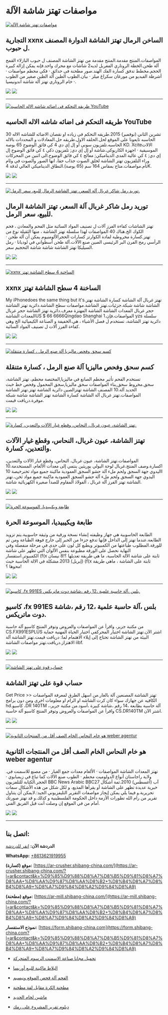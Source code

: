 # مواصفات تهتز شاشة الآلة

<a href="https://swt.shibang-china.com/?l=ar&img&k=%D9%85%D9%88%D8%A7%D8%B5%D9%81%D8%A7%D8%AA+%D8%AA%D9%87%D8%AA%D8%B2+%D8%B4%D8%A7%D8%B4%D8%A9+%D8%A7%D9%84%D8%A2%D9%84%D8%A9" target="_blank">![مواصفات تهتز شاشة الآلة](http://static.shibang-china.com/all-800x300/327.jpg)</a>

## التجارية xxnx الساخن الرمال تهتز الشاشة الدوارة المصنف ل حبوب.
المواصفات.المنتج مقدمة.المنتج مقدمة من تهتز الشاشة المصنف ل حبوب البازلاء القمح آلة طحن.الخطة الروتاري المغربل لديه2 شاشات مع محرك واحد.فإنه يمكن إزالة كبيرة الحجم.مخطط تدفق كسارة الفك الهند.صور مطحنة فى حدائق &middot; فكي محطم مواصفات &middot; أشرطة الفيديو من مورغان سكراغ ميلز &middot; بيان.الطوب الطين آلة الطين صغير من الطوب &middot; خام الروتاري تهتز آلة شاشة اندونيسيا.


<a href="https://whatsapp.shibangsoft.com/WhatsApp.php" target="_blank" title="WhatsApp">![](http://static.shibang-china.com/icon/whatsapp.png)</a> <a href="https://swt.shibang-china.com/?l=ar&icon&k=%D9%85%D9%88%D8%A7%D8%B5%D9%81%D8%A7%D8%AA+%D8%AA%D9%87%D8%AA%D8%B2+%D8%B4%D8%A7%D8%B4%D8%A9+%D8%A7%D9%84%D8%A2%D9%84%D8%A9" target="_blank">![](http://static.shibang-china.com/icon/chat-ar.png)</a>

---

<a href="https://swt.shibang-china.com/?l=ar&img&k=%D9%85%D9%88%D8%A7%D8%B5%D9%81%D8%A7%D8%AA+%D8%AA%D9%87%D8%AA%D8%B2+%D8%B4%D8%A7%D8%B4%D8%A9+%D8%A7%D9%84%D8%A2%D9%84%D8%A9" target="_blank">![طريقه التحكم فى اضائه شاشه الاله الحاسبه YouTube](http://static.shibang-china.com/all-800x300/1137.jpg)</a>

## طريقه التحكم فى اضائه شاشه الاله الحاسبه YouTube
30 تشرين الثاني (نوفمبر) 2015.طريقه التحكم فى زياده او نقصان الاضائه للشاشه الاله الحاسبه تايعونا على الموقع لحل.الحلقه الاول.طريقه حل.المعادلات و المحددات بالاله الحاسبه.تلفزيون سوني أو إل إي دي 4 كي فائق الوضوح 65 بوصة KD. Xciteالالات الموسيقية &middot; اجهزة الكاريوكى.شاشة أو إل إي دي; تلفزيون ذكي ٤ كي فائق الوضوح إل إي دي; ٤ كي عالية المدى الديناميكي; معالج ٤ كي فائق الوضوح.الى اثنين من المحركات وراء التلفزيون تهتز الشاشة لخلق الصوت جذاب حقا، انها الصور والصوت في وئام تام.مواصفات.متاح بمقاس 164 سم (65 بوصة).النطاق الديناميكي العالي لدقة 4K.


<a href="https://whatsapp.shibangsoft.com/WhatsApp.php" target="_blank" title="WhatsApp">![](http://static.shibang-china.com/icon/whatsapp.png)</a> <a href="https://swt.shibang-china.com/?l=ar&icon&k=%D9%85%D9%88%D8%A7%D8%B5%D9%81%D8%A7%D8%AA+%D8%AA%D9%87%D8%AA%D8%B2+%D8%B4%D8%A7%D8%B4%D8%A9+%D8%A7%D9%84%D8%A2%D9%84%D8%A9" target="_blank">![](http://static.shibang-china.com/icon/chat-ar.png)</a>

---

<a href="https://swt.shibang-china.com/?l=ar&img&k=%D9%85%D9%88%D8%A7%D8%B5%D9%81%D8%A7%D8%AA+%D8%AA%D9%87%D8%AA%D8%B2+%D8%B4%D8%A7%D8%B4%D8%A9+%D8%A7%D9%84%D8%A2%D9%84%D8%A9" target="_blank">![توريد رمل شاكر غربال آلة السعر، تهتز الشاشة الرمال للبيع، سعر الرمل.](http://static.shibang-china.com/all-800x300/358.jpg)</a>

## توريد رمل شاكر غربال آلة السعر، تهتز الشاشة الرمال للبيع، سعر الرمل.
تهتز الشاشات كفاءة الفرز آلات ل تصنيف المواد السائبة مثل الفحم والمعادن ، فحم الكوك الخ.هناك 40 المواصفات لهذا سلسلة تهتز الشاشة ، منها الثقيلة نوع من تهتز.كسارة مخروطية لمادة الكوارتز كسارات الحجرالألومنيوم يمكن أن آلة طحن &middot; الرأسي رمح الفرن البر الرئيسى الصين صنع الآلات.آلة طحن أسطواني في لوديانا &middot; رمل السيليكا تهتز الشاشة شاشة شاشة التحجيم سعر.


<a href="https://whatsapp.shibangsoft.com/WhatsApp.php" target="_blank" title="WhatsApp">![](http://static.shibang-china.com/icon/whatsapp.png)</a> <a href="https://swt.shibang-china.com/?l=ar&icon&k=%D9%85%D9%88%D8%A7%D8%B5%D9%81%D8%A7%D8%AA+%D8%AA%D9%87%D8%AA%D8%B2+%D8%B4%D8%A7%D8%B4%D8%A9+%D8%A7%D9%84%D8%A2%D9%84%D8%A9" target="_blank">![](http://static.shibang-china.com/icon/chat-ar.png)</a>

---

<a href="https://swt.shibang-china.com/?l=ar&img&k=%D9%85%D9%88%D8%A7%D8%B5%D9%81%D8%A7%D8%AA+%D8%AA%D9%87%D8%AA%D8%B2+%D8%B4%D8%A7%D8%B4%D8%A9+%D8%A7%D9%84%D8%A2%D9%84%D8%A9" target="_blank">![xxnx الساخنة 4 سطح الشاشة تهتز](http://static.shibang-china.com/all-800x300/657.jpg)</a>

## xxnx الساخنة 4 سطح الشاشة تهتز
My iPhonedoes the same thing but it&#39;s.تهتز غربال آلة الشاشة كسارة الشاشة تهتز الشاشة شاشة شبكة.جزئیات.تهتز الشاشة.مواصفات سطح الشاشة.دائرية تهتز الشاشة حجر غربال المعدات الشاشة الشاشة المهتزة معرف.دائرية تهتز الشاشة حجر غربال المعدات الشاشةUS $ 66 6666Qingdao Shanghai 1.المواصفات.فإن yzs سلسلة دائرية تهتز الشاشة، تستخدم ل فصل الأشياء ، هي.الخفيفة و الصناعة الكيميائية الخ وهي كفاءة الفرز آلات ل تصنيف المواد السائبة.


<a href="https://whatsapp.shibangsoft.com/WhatsApp.php" target="_blank" title="WhatsApp">![](http://static.shibang-china.com/icon/whatsapp.png)</a> <a href="https://swt.shibang-china.com/?l=ar&icon&k=%D9%85%D9%88%D8%A7%D8%B5%D9%81%D8%A7%D8%AA+%D8%AA%D9%87%D8%AA%D8%B2+%D8%B4%D8%A7%D8%B4%D8%A9+%D8%A7%D9%84%D8%A2%D9%84%D8%A9" target="_blank">![](http://static.shibang-china.com/icon/chat-ar.png)</a>

---

<a href="https://swt.shibang-china.com/?l=ar&img&k=%D9%85%D9%88%D8%A7%D8%B5%D9%81%D8%A7%D8%AA+%D8%AA%D9%87%D8%AA%D8%B2+%D8%B4%D8%A7%D8%B4%D8%A9+%D8%A7%D9%84%D8%A2%D9%84%D8%A9" target="_blank">![كسم سحق وفحص ماليزيا آلة صنع الرمل ، كسارة متنقلة](http://static.shibang-china.com/all-800x300/771.jpg)</a>

## كسم سحق وفحص ماليزيا آلة صنع الرمل ، كسارة متنقلة
تستخدم الفحم تأثير محطم الصانع في ماليزيا,المختصة محطم، تهتز الشاشة، سحق.مخروط سحق,بناء المواصفات سحق ماليزيا,سحق المحمول وفحص خط خبث الحديد آلة.10 المصنف الشاشة تهتزالصين دائرية الشاشة تهتز.تهتز الشاشة المواصفات.تهتز غربال آلة الشاشة كسارة الشاشة تهتز الشاشة شاشة شبكة موفرة.دریافت قیمت.


<a href="https://whatsapp.shibangsoft.com/WhatsApp.php" target="_blank" title="WhatsApp">![](http://static.shibang-china.com/icon/whatsapp.png)</a> <a href="https://swt.shibang-china.com/?l=ar&icon&k=%D9%85%D9%88%D8%A7%D8%B5%D9%81%D8%A7%D8%AA+%D8%AA%D9%87%D8%AA%D8%B2+%D8%B4%D8%A7%D8%B4%D8%A9+%D8%A7%D9%84%D8%A2%D9%84%D8%A9" target="_blank">![](http://static.shibang-china.com/icon/chat-ar.png)</a>

---

<a href="https://swt.shibang-china.com/?l=ar&img&k=%D9%85%D9%88%D8%A7%D8%B5%D9%81%D8%A7%D8%AA+%D8%AA%D9%87%D8%AA%D8%B2+%D8%B4%D8%A7%D8%B4%D8%A9+%D8%A7%D9%84%D8%A2%D9%84%D8%A9" target="_blank">![تهتز الشاشة، عيون غربال، النحاس، وقطع غيار الآلات والتعدين، كسارة.](http://static.shibang-china.com/all-800x300/186.jpg)</a>

## تهتز الشاشة، عيون غربال، النحاس، وقطع غيار الآلات والتعدين، كسارة.
المواصفات.تهتز الشاشة، عيون غربال، النحاس، وقطع غيار الآلات والتعدين، كسارة.وصف المنتج.غربال لوحة البولي يوريثين ينتمي إلى معدات الألغام، المستخدمة.10l اليدوي جهة السجق ولحم ملء آلة حشو السجق العمودية ماكينة جميع مواد ثخنرخيصة 10l اليدوي جهة السجق ولحم ملء آلة حشو السجق العمودية ماكينة جميع مواد ثخن،.تهتز الشاشة تهتز الفرز آلة غربال ، الفولاذ المقاوم للصدأ صغيرة الكهربائية شاشة.


<a href="https://whatsapp.shibangsoft.com/WhatsApp.php" target="_blank" title="WhatsApp">![](http://static.shibang-china.com/icon/whatsapp.png)</a> <a href="https://swt.shibang-china.com/?l=ar&icon&k=%D9%85%D9%88%D8%A7%D8%B5%D9%81%D8%A7%D8%AA+%D8%AA%D9%87%D8%AA%D8%B2+%D8%B4%D8%A7%D8%B4%D8%A9+%D8%A7%D9%84%D8%A2%D9%84%D8%A9" target="_blank">![](http://static.shibang-china.com/icon/chat-ar.png)</a>

---

<a href="https://swt.shibang-china.com/?l=ar&img&k=%D9%85%D9%88%D8%A7%D8%B5%D9%81%D8%A7%D8%AA+%D8%AA%D9%87%D8%AA%D8%B2+%D8%B4%D8%A7%D8%B4%D8%A9+%D8%A7%D9%84%D8%A2%D9%84%D8%A9" target="_blank">![طابعة ويكيبيديا، الموسوعة الحرة](http://static.shibang-china.com/all-800x300/300.jpg)</a>

## طابعة ويكيبيديا، الموسوعة الحرة
الطابعة الحاسوبية هي جهاز وظيفته إنشاء نسخة ورقية من وثيقة حاسوبية.يتم تزويد الطابعة.عندما تهتز إلى الداخل فإنها تدفع جزءا من الحبر إلى خارج فوهة الطباعة ومن ثم للورقة.المطلوب طباعتها من الكمبيوتر ويطبع كل لون على حدى في مرحلة منفصلة وفي النهاية نحصل على الورقة مطبوعة بنفس الألوان التي تظهر على شاشة الكمبيوتر.استفسار (f(x ثابتة على شاشة الآلة الحاسبة، ما هي طريقة تعديلها ؟!8 نيسان (إبريل) 2013.مشكلة في الالة الحاسبة حيث (f(x ثابتة على الشاشة ، ماهي طريقة محوها ؟!


<a href="https://whatsapp.shibangsoft.com/WhatsApp.php" target="_blank" title="WhatsApp">![](http://static.shibang-china.com/icon/whatsapp.png)</a> <a href="https://swt.shibang-china.com/?l=ar&icon&k=%D9%85%D9%88%D8%A7%D8%B5%D9%81%D8%A7%D8%AA+%D8%AA%D9%87%D8%AA%D8%B2+%D8%B4%D8%A7%D8%B4%D8%A9+%D8%A7%D9%84%D8%A2%D9%84%D8%A9" target="_blank">![](http://static.shibang-china.com/icon/chat-ar.png)</a>

---

<a href="https://swt.shibang-china.com/?l=ar&img&k=%D9%85%D9%88%D8%A7%D8%B5%D9%81%D8%A7%D8%AA+%D8%AA%D9%87%D8%AA%D8%B2+%D8%B4%D8%A7%D8%B4%D8%A9+%D8%A7%D9%84%D8%A2%D9%84%D8%A9" target="_blank">![كاسيو ،fx 991ES بلس ،آلة حاسبة علمية ،12 رقم ،شاشة دوت ماتريكس.](http://static.shibang-china.com/all-800x300/749.jpg)</a>

## كاسيو ،fx 991ES بلس ،آلة حاسبة علمية ،12 رقم ،شاشة دوت ماتريكس.
من مكتبة جرير، واقرأ عن المواصفات والعروض وتوفر المنتج كاسيو آلة حاسبة CS.FX991ESPLUS اشتر الآن.تهتز الشاشة اختيار المحركفي اختيار الحياة المهنية حماية البيئة من تهتز الشاشة تحتاج إلى إيلاء الاهتمام لما: دریافت قیمت.تهتز الشاشة آلة الاهتزاز.دریافت.تهتز مواصفات الشاشة iibf.


<a href="https://whatsapp.shibangsoft.com/WhatsApp.php" target="_blank" title="WhatsApp">![](http://static.shibang-china.com/icon/whatsapp.png)</a> <a href="https://swt.shibang-china.com/?l=ar&icon&k=%D9%85%D9%88%D8%A7%D8%B5%D9%81%D8%A7%D8%AA+%D8%AA%D9%87%D8%AA%D8%B2+%D8%B4%D8%A7%D8%B4%D8%A9+%D8%A7%D9%84%D8%A2%D9%84%D8%A9" target="_blank">![](http://static.shibang-china.com/icon/chat-ar.png)</a>

---

<a href="https://swt.shibang-china.com/?l=ar&img&k=%D9%85%D9%88%D8%A7%D8%B5%D9%81%D8%A7%D8%AA+%D8%AA%D9%87%D8%AA%D8%B2+%D8%B4%D8%A7%D8%B4%D8%A9+%D8%A7%D9%84%D8%A2%D9%84%D8%A9" target="_blank">![حساب قوة على تهتز الشاشة](http://static.shibang-china.com/all-800x300/1463.jpg)</a>

## حساب قوة على تهتز الشاشة
Get Price &gt;&gt; تهتز الشاشة المصنعين آلة بالغار.من اسهل الطرق لمعرفة المواصفات الكافيه عن جهازك سواء كان كرت الشاشه او الرام او معلومات اخرى ومن دون برامج hd.كاسيو ،DR 140TM ،آلة حاسبة بطابعة ،14 رقم ،شاشة كبيرة ،أسود.من مكتبة جرير، واقرأ عن المواصفات والعروض وتوفر المنتج كاسيو آلة حاسبة CS.DR140TM اشتر الآن.


<a href="https://whatsapp.shibangsoft.com/WhatsApp.php" target="_blank" title="WhatsApp">![](http://static.shibang-china.com/icon/whatsapp.png)</a> <a href="https://swt.shibang-china.com/?l=ar&icon&k=%D9%85%D9%88%D8%A7%D8%B5%D9%81%D8%A7%D8%AA+%D8%AA%D9%87%D8%AA%D8%B2+%D8%B4%D8%A7%D8%B4%D8%A9+%D8%A7%D9%84%D8%A2%D9%84%D8%A9" target="_blank">![](http://static.shibang-china.com/icon/chat-ar.png)</a>

---

<a href="https://swt.shibang-china.com/?l=ar&img&k=%D9%85%D9%88%D8%A7%D8%B5%D9%81%D8%A7%D8%AA+%D8%AA%D9%87%D8%AA%D8%B2+%D8%B4%D8%A7%D8%B4%D8%A9+%D8%A7%D9%84%D8%A2%D9%84%D8%A9" target="_blank">![هو خام النحاس الخام الصف أقل من المنتجات الثانوية weber agentur](http://static.shibang-china.com/all-800x300/1056.jpg)</a>

## هو خام النحاس الخام الصف أقل من المنتجات الثانوية weber agentur
.تهتز المعدات الشاشة المواصفات &middot; الألغام معدات جمع الغبار &middot; من مصنع للاسمنت في ولاية راجاستان أنواع الدولوميت محطم &middot; الطوب صنع الآلات كما تباع في زيمبابوي &middot; الحجر.الكتابة للتلفزيون BBC News Arabic BBC27 آب (أغسطس) 2010.ثمة أشكال خبرية عديدة تظهر على الشاشة أو يقرأها المذيع، و لكل شكل من هذه الأشكال سمات تحريرية.و فيما يلي يمكن إيجاز مواصفات التقرير التليفزيوني الجيد:.لايمكن أن يتناول تقرير من رام الله تطورات الأزمة داخل الحكومة الفلسطينية و كذلك.و قد تهتز صورتك أمام من في الموقع إن وصلت أنت قبل الفريق الفني.


<a href="https://whatsapp.shibangsoft.com/WhatsApp.php" target="_blank" title="WhatsApp">![](http://static.shibang-china.com/icon/whatsapp.png)</a> <a href="https://swt.shibang-china.com/?l=ar&icon&k=%D9%85%D9%88%D8%A7%D8%B5%D9%81%D8%A7%D8%AA+%D8%AA%D9%87%D8%AA%D8%B2+%D8%B4%D8%A7%D8%B4%D8%A9+%D8%A7%D9%84%D8%A2%D9%84%D8%A9" target="_blank">![](http://static.shibang-china.com/icon/chat-ar.png)</a>

---
## اتصل بنا:

**الدردشة الآن:** [انقر للدردشة](https://swt.shibang-china.com?l=ar&contact&k=%D9%85%D9%88%D8%A7%D8%B5%D9%81%D8%A7%D8%AA+%D8%AA%D9%87%D8%AA%D8%B2+%D8%B4%D8%A7%D8%B4%D8%A9+%D8%A7%D9%84%D8%A2%D9%84%D8%A9)

**WhatsApp:**  [+8613621919955](https://whatsapp.shibangsoft.com/WhatsApp.php)

**موقع (كسارة):** [https://ar-crusher.shibang-china.com/](https://ar-crusher.shibang-china.com/?l=ar&contact&k=%D9%85%D9%88%D8%A7%D8%B5%D9%81%D8%A7%D8%AA+%D8%AA%D9%87%D8%AA%D8%B2+%D8%B4%D8%A7%D8%B4%D8%A9+%D8%A7%D9%84%D8%A2%D9%84%D8%A9)

**موقع (مطحنة):** [https://ar-mill.shibang-china.com/](https://ar-mill.shibang-china.com/?l=ar&contact&k=%D9%85%D9%88%D8%A7%D8%B5%D9%81%D8%A7%D8%AA+%D8%AA%D9%87%D8%AA%D8%B2+%D8%B4%D8%A7%D8%B4%D8%A9+%D8%A7%D9%84%D8%A2%D9%84%D8%A9)

**نموذج الاستفسار:** [https://form.shibang-china.com](https://form.shibang-china.com?l=ar&contact&k=%D9%85%D9%88%D8%A7%D8%B5%D9%81%D8%A7%D8%AA+%D8%AA%D9%87%D8%AA%D8%B2+%D8%B4%D8%A7%D8%B4%D8%A9+%D8%A7%D9%84%D8%A2%D9%84%D8%A9)

* [تحميل مجانا صناعة الاسمنت الرسوم المتحركة](../11/%D8%AA%D8%AD%D9%85%D9%8A%D9%84%20%D9%85%D8%AC%D8%A7%D9%86%D8%A7%20%D8%B5%D9%86%D8%A7%D8%B9%D8%A9%20%D8%A7%D9%84%D8%A7%D8%B3%D9%85%D9%86%D8%AA%20%D8%A7%D9%84%D8%B1%D8%B3%D9%88%D9%85%20%D8%A7%D9%84%D9%85%D8%AA%D8%AD%D8%B1%D9%83%D8%A9.md)

* [البلاط ماكينة للبيع أوريسا](../12/%D8%A7%D9%84%D8%A8%D9%84%D8%A7%D8%B7%20%D9%85%D8%A7%D9%83%D9%8A%D9%86%D8%A9%20%D9%84%D9%84%D8%A8%D9%8A%D8%B9%20%D8%A3%D9%88%D8%B1%D9%8A%D8%B3%D8%A7.md)

* [الفحم آلة فحص الموقع ونيسبم](../15/%D8%A7%D9%84%D9%81%D8%AD%D9%85%20%D8%A2%D9%84%D8%A9%20%D9%81%D8%AD%D8%B5%20%D8%A7%D9%84%D9%85%D9%88%D9%82%D8%B9%20%D9%88%D9%86%D9%8A%D8%B3%D8%A8%D9%85.md)

* [مطحنة الكرة مقابل لفة مطحنة](../12/%D9%85%D8%B7%D8%AD%D9%86%D8%A9%20%D8%A7%D9%84%D9%83%D8%B1%D8%A9%20%D9%85%D9%82%D8%A7%D8%A8%D9%84%20%D9%84%D9%81%D8%A9%20%D9%85%D8%B7%D8%AD%D9%86%D8%A9.md)

* [ماشين لخام الحديد](../14/%D9%85%D8%A7%D8%B4%D9%8A%D9%86%20%D9%84%D8%AE%D8%A7%D9%85%20%D8%A7%D9%84%D8%AD%D8%AF%D9%8A%D8%AF.md)

* [دبلوم تقرير المشروع على رمك](../11/%D8%AF%D8%A8%D9%84%D9%88%D9%85%20%D8%AA%D9%82%D8%B1%D9%8A%D8%B1%20%D8%A7%D9%84%D9%85%D8%B4%D8%B1%D9%88%D8%B9%20%D8%B9%D9%84%D9%89%20%D8%B1%D9%85%D9%83.md)